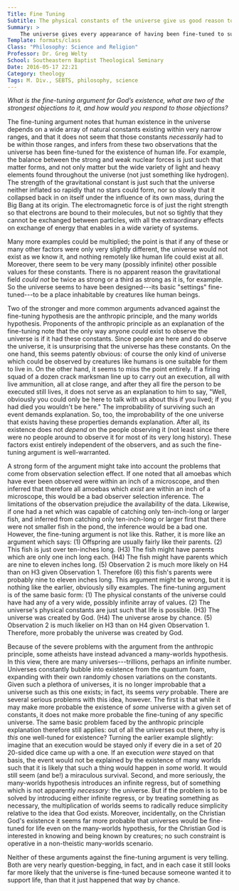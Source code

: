 ```yaml
---
Title: Fine Tuning
Subtitle: The physical constants of the universe give us good reason to think God exists.
Summary: >
    The universe gives every appearance of having been fine-tuned to support the existence of humans. Neither the so-called anthropic prinicple nor a many-worlds hypothesis provide good alternative explanations to Christian theism.
Template: formats/class
Class: "Philosophy: Science and Religion"
Professor: Dr. Greg Welty
School: Southeastern Baptist Theological Seminary
Date: 2016-05-17 22:21
Category: theology
Tags: M. Div., SEBTS, philosophy, science
---
```


<i class="editorial">What is the fine-tuning argument for God’s existence, what are two of the strongest objections to it, and how would you respond to those objections?</i>

The fine-tuning argument notes that human existence in the universe depends on a wide array of natural constants existing within very narrow ranges, and that it does not seem that those constants *necessarily* had to be within those ranges, and infers from these two observations that the universe has been fine-tuned for the existence of human life. For example, the balance between the strong and weak nuclear forces is just such that matter forms, and not only matter but the wide variety of light and heavy elements found throughout the universe (not just something like hydrogen). The strength of the gravitational constant is just such that the universe neither inflated so rapidly that no stars could form, nor so slowly that it collapsed back in on itself under the influence of its own mass, during the Big Bang at its origin. The electromagnetic force is of just the right strength so that electrons are bound to their molecules, but not so tightly that they cannot be exchanged between particles, with all the extraordinary effects on exchange of energy that enables in a wide variety of systems.

Many more examples could be multiplied; the point is that if any of these or many other factors were only very slightly different, the universe would not exist as we know it, and nothing remotely like human life could exist at all. Moreover, there seem to be very many (possibly infinite) other possible values for these constants. There is no apparent reason the gravitational field *could not* be twice as strong or a third as strong as it is, for example. So the universe seems to have been designed---its basic "settings" fine-tuned---to be a place inhabitable by creatures like human beings.

Two of the stronger and more common arguments advanced against the fine-tuning hypothesis are the anthropic principle, and the many worlds hypothesis. Proponents of the anthropic principle as an explanation of the fine-tuning note that the only way anyone *could* exist to observe the universe is if it had these constants. Since people are here and do observe the universe, it is unsurprising that the universe has these constants. On the one hand, this seems patently obvious: of course the only kind of universe which could be observed by creatures like humans is one suitable for them to live in. On the other hand, it seems to miss the point entirely. If a firing squad of a dozen crack marksman line up to carry out an execution, all with live ammunition, all at close range, and after they all fire the person to be executed still lives, it does not serve as an explanation to him to say, "Well, obviously you could only be here to talk with us about this if you lived; if you had died you wouldn't be here." The improbability of surviving such an event demands explanation. So, too, the improbability of the one universe that exists having these properties demands explanation. After all, its existence does not *depend* on the people observing it (not least since there were no people around to observe it for most of its very long history). These factors exist entirely independent of the observers, and as such the fine-tuning argument is well-warranted.

A strong form of the argument might take into account the problems that come from observation selection effect. If one noted that all amoebas which have ever been observed were within an inch of a microscope, and then inferred that therefore all amoebas which *exist* are within an inch of a microscope, this would be a bad observer selection inference. The limitations of the observation prejudice the availability of the data. Likewise, if one had a net which was capable of catching only ten-inch-long or larger fish, and inferred from catching only ten-inch-long or larger first that there were not smaller fish in the pond, the inference would be a bad one. However, the fine-tuning argument is not like this. Rather, it is more like an argument which says: (1) Offspring are usually fairly like their parents. (2) This fish is just over ten-inches long. (H3) The fish might have parents which are only one inch long each. (H4) The fish might have parents which are nine to eleven inches long. (5) Observation 2 is much more likely on H4 than on H3 given Observation 1. Therefore (6) this fish's parents were probably nine to eleven inches long. This argument might be wrong, but it is nothing like the earlier, obviously silly examples. The fine-tuning argument is of the same basic form: (1) The physical constants of the universe could have had any of a very wide, possibly infinite array of values. (2) The universe's physical constants are just such that life is possible. (H3) The universe was created by God. (H4) The universe arose by chance. (5) Observation 2 is much likelier on H3 than on H4 given Observation 1. Therefore, more probably the universe was created by God.

Because of the severe problems with the argument from the anthropic principle, some atheists have instead advanced a many-worlds hypothesis. In this view, there are many universes---trillions, perhaps an infinite number. Universes constantly bubble into existence from the quantum foam, expanding with their own randomly chosen variations on the constants. Given such a plethora of universes, it is no longer improbable that a universe such as this one exists; in fact, its seems *very* probable. There are several serious problems with this idea, however. The first is that while it may make more probable the existence of *some* universe with a given set of constants, it does not make more probable the fine-tuning of any specific universe. The same basic problem faced by the anthropic principle explanation therefore still applies: out of all the universes out there, why is *this* one well-tuned for existence? Turning the earlier example slightly: imagine that an execution would be stayed only if every die in a set of 20 20-sided dice came up with a one. If an execution *were* stayed on that basis, the event would not be explained by the existence of many worlds such that it is likely that such a thing would happen in *some* world. It would still seem (and be!) a miraculous survival. Second, and more seriously, the many-worlds hypothesis introduces an infinite regress, but of something which is not apparently *necessary*: the universe. But if the problem is to be solved by introducing either infinite regress, or by treating something as necessary, the multiplication of worlds seems to radically reduce simplicity relative to the idea that God exists. Moreover, incidentally, on the Christian God's existence it seems far more probable that universes would be fine-tuned for life even on the many-worlds hypothesis, for the Christian God is interested in knowing and being known by creatures; no such constraint is operative in a non-theistic many-worlds scenario.

Neither of these arguments against the fine-tuning argument is very telling. Both are very nearly question-begging, in fact, and in each case it still looks far more likely that the universe is fine-tuned because someone wanted it to support life, than that it just happened that way by chance.

